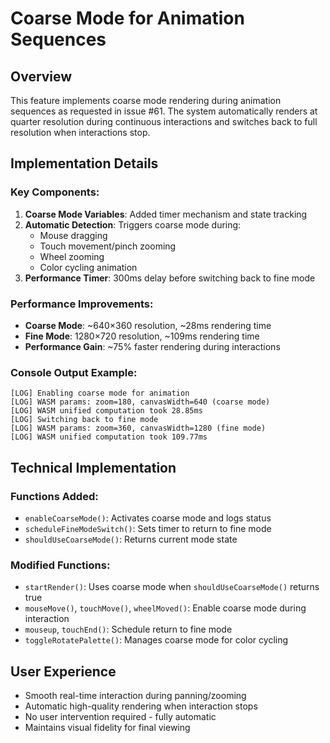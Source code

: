 # Coarse Mode for Animation Sequences

## Overview
This feature implements coarse mode rendering during animation sequences as requested in issue #61. The system automatically renders at quarter resolution during continuous interactions and switches back to full resolution when interactions stop.

## Implementation Details

### Key Components:
1. **Coarse Mode Variables**: Added timer mechanism and state tracking
2. **Automatic Detection**: Triggers coarse mode during:
   - Mouse dragging
   - Touch movement/pinch zooming  
   - Wheel zooming
   - Color cycling animation
3. **Performance Timer**: 300ms delay before switching back to fine mode

### Performance Improvements:
- **Coarse Mode**: ~640×360 resolution, ~28ms rendering time
- **Fine Mode**: 1280×720 resolution, ~109ms rendering time
- **Performance Gain**: ~75% faster rendering during interactions

### Console Output Example:
```
[LOG] Enabling coarse mode for animation
[LOG] WASM params: zoom=180, canvasWidth=640 (coarse mode)
[LOG] WASM unified computation took 28.85ms
[LOG] Switching back to fine mode  
[LOG] WASM params: zoom=360, canvasWidth=1280 (fine mode)
[LOG] WASM unified computation took 109.77ms
```

## Technical Implementation

### Functions Added:
- `enableCoarseMode()`: Activates coarse mode and logs status
- `scheduleFineModeSwitch()`: Sets timer to return to fine mode
- `shouldUseCoarseMode()`: Returns current mode state

### Modified Functions:
- `startRender()`: Uses coarse mode when `shouldUseCoarseMode()` returns true
- `mouseMove()`, `touchMove()`, `wheelMoved()`: Enable coarse mode during interaction
- `mouseup`, `touchEnd()`: Schedule return to fine mode
- `toggleRotatePalette()`: Manages coarse mode for color cycling

## User Experience
- Smooth real-time interaction during panning/zooming
- Automatic high-quality rendering when interaction stops
- No user intervention required - fully automatic
- Maintains visual fidelity for final viewing